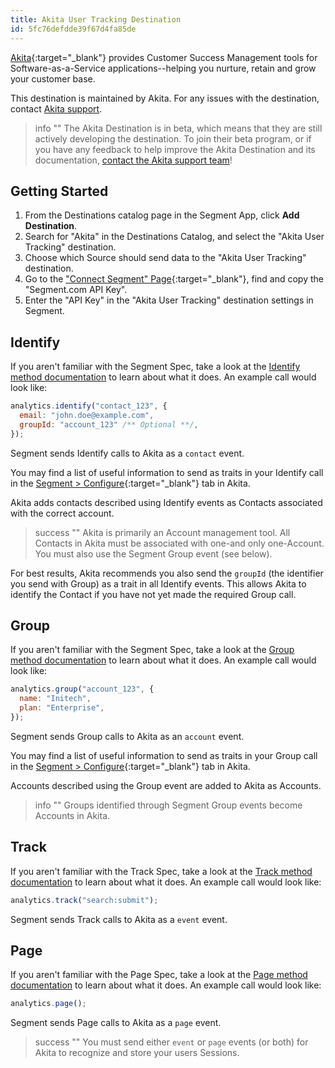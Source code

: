 ```yaml
---
title: Akita User Tracking Destination
id: 5fc76defdde39f67d4fa85de
---
```


[Akita](https://www.akitaapp.com.com/?utm_source=segmentio&utm_medium=docs&utm_campaign=partners){:target="_blank"} provides Customer Success Management tools for Software-as-a-Service applications--helping you nurture, retain and grow your customer base.

This destination is maintained by Akita. For any issues with the destination, contact [Akita support](mailto:support@akitaapp.com).

> info ""
> The Akita Destination is in beta, which means that they are still actively developing the destination. To join their beta program, or if you have any feedback to help improve the Akita Destination and its documentation, [contact the Akita support team](mailto:support@akitaapp.com)!

## Getting Started

1. From the Destinations catalog page in the Segment App, click **Add Destination**.
2. Search for "Akita" in the Destinations Catalog, and select the "Akita User Tracking" destination.
3. Choose which Source should send data to the "Akita User Tracking" destination.
4. Go to the ["Connect Segment" Page](https://beta.akitaapp.com/segment){:target="_blank"}, find and copy the "Segment.com API Key".
5. Enter the "API Key" in the "Akita User Tracking" destination settings in Segment.

## Identify

If you aren't familiar with the Segment Spec, take a look at the [Identify method documentation](/docs/connections/spec/identify/) to learn about what it does. An example call would look like:

```js
analytics.identify("contact_123", {
  email: "john.doe@example.com",
  groupId: "account_123" /** Optional **/,
});
```

Segment sends Identify calls to Akita as a `contact` event.

You may find a list of useful information to send as traits in your Identify call in the [Segment > Configure](https://beta.akitaapp.com/segment){:target="_blank"} tab in Akita.

Akita adds contacts described using Identify events as Contacts associated with the correct account.

> success ""
> Akita is primarily an Account management tool. All Contacts in Akita must be associated with one-and only one-Account. You must also use the Segment Group event (see below).

For best results, Akita recommends you also send the `groupId` (the identifier you send with Group) as a trait in all Identify events. This allows Akita to identify the Contact if you have not yet made the required Group call.

## Group

If you aren't familiar with the Segment Spec, take a look at the [Group method documentation](/docs/connections/spec/group/) to learn about what it does. An example call would look like:

```js
analytics.group("account_123", {
  name: "Initech",
  plan: "Enterprise",
});
```

Segment sends Group calls to Akita as an `account` event.

You may find a list of useful information to send as traits in your Group call in the [Segment > Configure](https://beta.akitaapp.com/segment){:target="_blank"} tab in Akita.

Accounts described using the Group event are added to Akita as Accounts.

> info ""
> Groups identified through Segment Group events become Accounts in Akita.

## Track

If you aren't familiar with the Track Spec, take a look at the [Track method documentation](/docs/connections/spec/track/) to learn about what it does. An example call would look like:

```js
analytics.track("search:submit");
```

Segment sends Track calls to Akita as a `event` event.

## Page

If you aren't familiar with the Page Spec, take a look at the [Page method documentation](https://segment.com/docs/connections/spec/page/) to learn about what it does. An example call would look like:

```js
analytics.page();
```

Segment sends Page calls to Akita as a `page` event.

> success ""
> You must send either `event` or `page` events (or both) for Akita to recognize and store your users Sessions.

